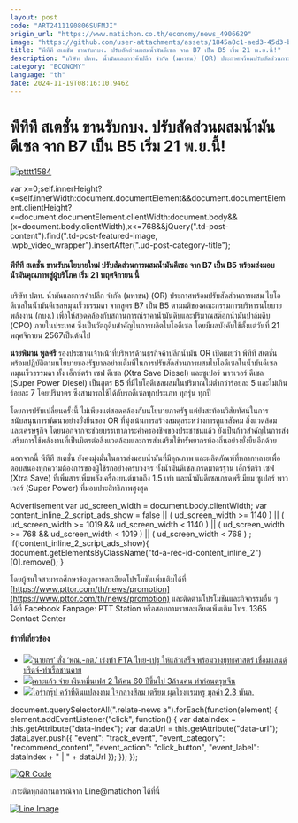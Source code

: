 ```yaml
---
layout: post
code: "ART2411190806SUFMJI"
origin_url: "https://www.matichon.co.th/economy/news_4906629"
image: "https://github.com/user-attachments/assets/1845a8c1-aed3-45d3-b710-16b0b81e50b0"
title: "พีทีที สเตชั่น ขานรับกบง. ปรับสัดส่วนผสมน้ำมันดีเซล จาก B7 เป็น B5 เริ่ม 21 พ.ย.นี้!"
description: "บริษัท ปตท. น้ำมันและการค้าปลีก จำกัด (มหาชน) (OR) ประกาศพร้อมปรับสัดส่วนการผสม ไบโอดีเซลในน้ำมันดีเซลหมุนเร็วธรรมดา จากสูตร B7 เป็น B5"
category: "ECONOMY"
language: "th"
date: 2024-11-19T08:16:10.946Z
---
```


# พีทีที สเตชั่น ขานรับกบง. ปรับสัดส่วนผสมน้ำมันดีเซล จาก B7 เป็น B5 เริ่ม 21 พ.ย.นี้!

[![](https://www.matichon.co.th/wp-content/uploads/2024/11/ptttt1584.jpg "ptttt1584")](https://www.matichon.co.th/wp-content/uploads/2024/11/ptttt1584.jpg)

var x=0;self.innerHeight?x=self.innerWidth:document.documentElement&&document.documentElement.clientHeight?x=document.documentElement.clientWidth:document.body&&(x=document.body.clientWidth),x<=768&&jQuery(".td-post-content").find(".td-post-featured-image, .wpb\_video\_wrapper").insertAfter(".ud-post-category-title");

#### **พีทีที สเตชั่น ขานรับนโยบายใหม่ ปรับสัดส่วนการผสมน้ำมันดีเซล จาก B7 เป็น B5 พร้อมส่งมอบน้ำมันคุณภาพสู่ผู้บริโภค เริ่ม 21 พฤศจิกายน นี้**

บริษัท ปตท. น้ำมันและการค้าปลีก จำกัด (มหาชน) (OR) ประกาศพร้อมปรับสัดส่วนการผสม ไบโอดีเซลในน้ำมันดีเซลหมุนเร็วธรรมดา จากสูตร B7 เป็น B5 ตามมติของคณะกรรมการบริหารนโยบายพลังงาน (กบง.) เพื่อให้สอดคล้องกับสถานการณ์ราคาน้ำมันดิบและปริมาณสต๊อกน้ำมันปาล์มดิบ (CPO) ภายในประเทศ ซึ่งเป็นวัตถุดิบสำคัญในการผลิตไบโอดีเซล โดยมีผลบังคับใช้ตั้งแต่วันที่ 21 พฤศจิกายน 2567เป็นต้นไป

**นายพิมาน พูลศรี** รองประธานเจ้าหน้าที่บริหารด้านธุรกิจค้าปลีกน้ำมัน OR เปิดเผยว่า พีทีที สเตชั่น พร้อมปฏิบัติตามนโยบายของรัฐบาลอย่างเต็มที่ในการปรับสัดส่วนการผสมไบโอดีเซลในน้ำมันดีเซลหมุนเร็วธรรมดา ทั้ง เอ็กซ์ตร้า เซฟ ดีเซล (Xtra Save Diesel) และซูเปอร์ พาวเวอร์ ดีเซล (Super Power Diesel) เป็นสูตร B5 ที่มีไบโอดีเซลผสมในปริมาณไม่ต่ำกว่าร้อยละ 5 และไม่เกินร้อยละ 7 โดยปริมาตร ซึ่งสามารถใช้ได้กับรถดีเซลทุกประเภท ทุกรุ่น ทุกปี

โดยการปรับเปลี่ยนครั้งนี้ ไม่เพียงแต่สอดคล้องกับนโยบายภาครัฐ แต่ยังสะท้อนวิสัยทัศน์ในการสนับสนุนการพัฒนาอย่างยั่งยืนของ OR ที่มุ่งเน้นการสร้างสมดุลระหว่างการดูแลสังคม สิ่งแวดล้อม และเศรษฐกิจ โดยนอกจากจะช่วยบรรเทาภาระค่าครองชีพของประชาชนแล้ว ยังเป็นก้าวสำคัญในการส่งเสริมการใช้พลังงานที่เป็นมิตรต่อสิ่งแวดล้อมและการส่งเสริมใช้ทรัพยากรท้องถิ่นอย่างยั่งยืนอีกด้วย

นอกจากนี้ พีทีที สเตชั่น ยังคงมุ่งมั่นในการส่งมอบน้ำมันที่มีคุณภาพ และผลิตภัณฑ์ที่หลากหลายเพื่อตอบสนองทุกความต้องการของผู้ใช้รถอย่างครบวงจร ทั้งน้ำมันดีเซลเกรดมาตรฐาน เอ็กซ์ตร้า เซฟ (Xtra Save) ที่เพิ่มสารเพิ่มพลังเครื่องยนต์มากถึง 1.5 เท่า และน้ำมันดีเซลเกรดพรีเมียม ซูเปอร์ พาวเวอร์ (Super Power) ที่มอบประสิทธิภาพสูงสุด

Advertisement var ud\_screen\_width = document.body.clientWidth; var content\_inline\_2\_script\_ads\_show = false || ( ud\_screen\_width >= 1140 ) || ( ud\_screen\_width >= 1019 && ud\_screen\_width < 1140 ) || ( ud\_screen\_width >= 768 && ud\_screen\_width < 1019 ) || ( ud\_screen\_width < 768 ) ; if(!content\_inline\_2\_script\_ads\_show){ document.getElementsByClassName("td-a-rec-id-content\_inline\_2")\[0\].remove(); }

โดยผู้สนใจสามารถศึกษาข้อมูลรายละเอียดโปรโมชันเพิ่มเติมได้ที่ [https://www.pttor.com/th/news/promotion](https://www.pttor.com/th/news/promotion) และติดตามโปรโมชันและกิจกรรมอื่น ๆ ได้ที่ Facebook Fanpage: PTT Station หรือสอบถามรายละเอียดเพิ่มเติม โทร. 1365 Contact Center

#### ข่าวที่เกี่ยวข้อง

*   [![](https://www.matichon.co.th/wp-content/uploads/2024/11/pm728-5.jpg)‘นายกฯ’ สั่ง ‘พณ.-กต.’ เร่งทำ FTA ไทย-เปรู ให้แล้วเสร็จ พร้อมวางยุทธศาสตร์ เชื่อมแลนด์บริดจ์-ท่าเรือชานคาย](https://www.matichon.co.th/economy/news_4906587)
*   [![](https://www.matichon.co.th/wp-content/uploads/2024/11/ภป-คิดตรงเห็นต่างวอลเล็ต1หมื่นบาทขึ้นเว็บ.jpg)เคาะแล้ว จ่าย เงินหมื่นเฟส 2 ให้คน 60 ปีขึ้นไป 3ล้านคน ทำก่อนตรุษจีน](https://www.matichon.co.th/economy/news_4906609) 
*   [![](https://www.matichon.co.th/wp-content/uploads/2024/11/jj728.jpg)ไอร่ากรุ๊ป คว้าที่ดินแปลงงาม ใจกลางสีลม เตรียม ผุดโรงแรมหรู มูลค่า 2.3 พันล.](https://www.matichon.co.th/economy/news_4906439)

document.querySelectorAll(".relate-news a").forEach(function(element) { element.addEventListener("click", function() { var dataIndex = this.getAttribute("data-index"); var dataUrl = this.getAttribute("data-url"); dataLayer.push({ "event": "track\_event", "event\_category": "recommend\_content", "event\_action": "click\_button", "event\_label": dataIndex + " | " + dataUrl }); }); });

[![QR Code](https://www.matichon.co.th/wp-content/uploads/2023/07/wob1371z.jpg)](https://lin.ee/ht0nDxX)

เกาะติดทุกสถานการณ์จาก Line@matichon ได้ที่นี่

[![Line Image](https://www.matichon.co.th/wp-content/uploads/2023/07/th.png)](https://lin.ee/ht0nDxX)